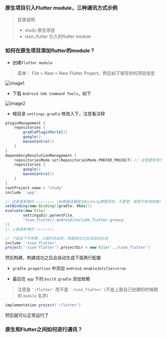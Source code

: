 ### 原生项目引入Flutter module，三种通讯方式示例

> 目录说明
> - study 原生项目
> - tson_flutter 引入的flutter module

### 如何在原生项目添加flutter的module？

- 创建`Flutter module`
> 菜单： File > New > New Flutter Project，然后如下填写你的项目信息

![image1]()

- 下载 `Android Sdk Command Tools`，如下

![image2]()

- 根目录 `settings.gradle` 修改入下，注意看注释
```gradle
pluginManagement {
    repositories {
        gradlePluginPortal()
        google()
        mavenCentral()
    }
}
dependencyResolutionManagement {
    repositoriesMode.set(RepositoriesMode.PREFER_PROJECT) // 这里要修改为RepositoriesMode.PREFER_PROJECT
    repositories {
        google()
        mavenCentral()
    }
}
rootProject.name = "study"
include ':app'

// 这里是新增的 ↓↓↓↓↓↓↓↓ (如果编译器提示Binding需要导包，不要管，报错不影响构建)
setBinding(new Binding([gradle: this]))
evaluate(new File(
        settingsDir.parentFile,
        'tson_flutter/.android/include_flutter.groovy'
))
// 上面是新增的 ↑↑↑↑↑↑↑↑

// 下面这个不用管，上面的添加完，构建成功之后会自动生成
include ':tson_flutter'
project(':tson_flutter').projectDir = new File('../tson_flutter')
```

然后构建，构建成功之后会自动生成下面两行配置

- `gradle.properties` 中添加 `android.enableJetifier=true`

- 最后在 `app` 下的 `build.gradle` 添加依赖
> 注意是 `':flutter'` 而不是 `':tson_flutter'` (不是上面自己创建的时候取的 `module` 名字)
```gradle
implementation project(':flutter')
```
然后就可以正常运行了

### 原生和Flutter之间如何进行通讯？

